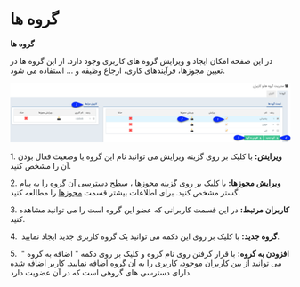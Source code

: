 # گروه ها    

**گروه ها**

در این صفحه امکان ایجاد و ویرایش گروه های کاربری وجود دارد. از این گروه ها در تعیین مجوزها، فرآیندهای کاری، ارجاع وظیفه و ... استفاده می شود.

![](Groups.png) 

1\. **ویرایش:** با کلیک بر روی گزینه ویرایش می توانید نام این گروه یا وضعیت فعال بودن آن را مشخص کنید.

2\. **ویرایش مجوزها:** با کلیک بر روی گزینه مجوزها ، سطح دسترسی آن گروه را به پیام گستر مشخص کنید. برای اطلاعات بیشتر قسمت [مجوزها](GroupsManagementAndUsers/Privileges.md) را مطالعه کنید.

3\. **کاربران مرتبط:** در این قسمت کاربرانی که عضو این گروه است را می توانید مشاهده کنید.

4\.  **گروه جدید:** با کلیک بر روی این دکمه می توانید یک گروه کاربری جدید ایجاد نمایید.

5.  **افزودن به گروه:** با قرار گرفتن روی نام گروه و کلیک بر روی دکمه " اضافه به گروه " می توانید از بین کاربران موجود، کاربری را به آن گروه اضافه نمایید. کاربر اضافه شده دارای دسترسی های گروهی است که در آن عضویت دارد.